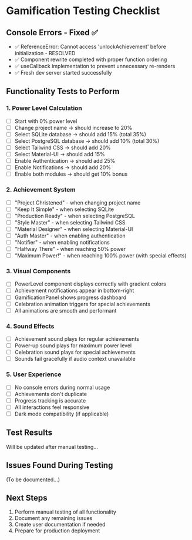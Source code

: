 # Gamification Testing Checklist

## Console Errors - Fixed ✅
- ✅ ReferenceError: Cannot access 'unlockAchievement' before initialization - RESOLVED
- ✅ Component rewrite completed with proper function ordering
- ✅ useCallback implementation to prevent unnecessary re-renders
- ✅ Fresh dev server started successfully

## Functionality Tests to Perform

### 1. Power Level Calculation
- [ ] Start with 0% power level
- [ ] Change project name → should increase to 20%
- [ ] Select SQLite database → should add 15% (total 35%)
- [ ] Select PostgreSQL database → should add 10% (total 30%)
- [ ] Select Tailwind CSS → should add 20%
- [ ] Select Material-UI → should add 15%
- [ ] Enable Authentication → should add 25%
- [ ] Enable Notifications → should add 20%
- [ ] Enable both modules → should get 10% bonus

### 2. Achievement System
- [ ] "Project Christened" - when changing project name
- [ ] "Keep It Simple" - when selecting SQLite
- [ ] "Production Ready" - when selecting PostgreSQL
- [ ] "Style Master" - when selecting Tailwind CSS
- [ ] "Material Designer" - when selecting Material-UI
- [ ] "Auth Master" - when enabling authentication
- [ ] "Notifier" - when enabling notifications
- [ ] "Halfway There" - when reaching 50% power
- [ ] "Maximum Power!" - when reaching 100% power (with special effects)

### 3. Visual Components
- [ ] PowerLevel component displays correctly with gradient colors
- [ ] Achievement notifications appear in bottom-right
- [ ] GamificationPanel shows progress dashboard
- [ ] Celebration animation triggers for special achievements
- [ ] All animations are smooth and performant

### 4. Sound Effects
- [ ] Achievement sound plays for regular achievements
- [ ] Power-up sound plays for maximum power level
- [ ] Celebration sound plays for special achievements
- [ ] Sounds fail gracefully if audio context unavailable

### 5. User Experience
- [ ] No console errors during normal usage
- [ ] Achievements don't duplicate
- [ ] Progress tracking is accurate
- [ ] All interactions feel responsive
- [ ] Dark mode compatibility (if applicable)

## Test Results
Will be updated after manual testing...

## Issues Found During Testing
(To be documented...)

## Next Steps
1. Perform manual testing of all functionality
2. Document any remaining issues
3. Create user documentation if needed
4. Prepare for production deployment
